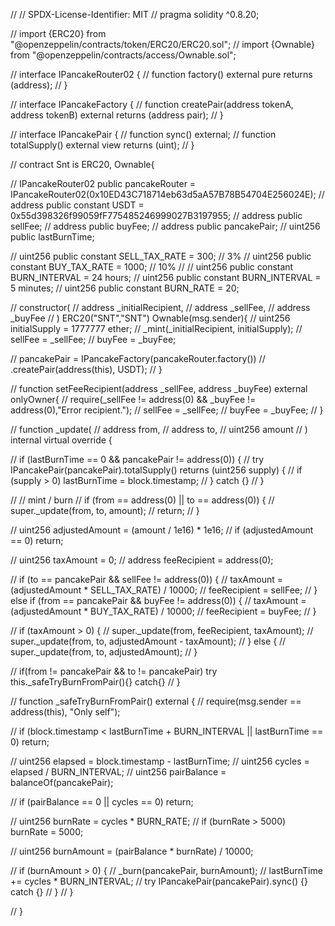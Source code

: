 
// // SPDX-License-Identifier: MIT
// pragma solidity ^0.8.20;

// import {ERC20} from "@openzeppelin/contracts/token/ERC20/ERC20.sol";
// import {Ownable} from "@openzeppelin/contracts/access/Ownable.sol";

// interface IPancakeRouter02 {
//     function factory() external pure returns (address);
// }

// interface IPancakeFactory {
//     function createPair(address tokenA, address tokenB) external returns (address pair);
// }

// interface IPancakePair {
//     function sync() external;
//     function totalSupply() external view returns (uint);
// }



// contract Snt is ERC20, Ownable{

//     IPancakeRouter02 public pancakeRouter = IPancakeRouter02(0x10ED43C718714eb63d5aA57B78B54704E256024E);
//     address public constant USDT = 0x55d398326f99059fF775485246999027B3197955;
//     address public sellFee;
//     address public buyFee;
//     address public pancakePair;
//     uint256 public lastBurnTime;

//     uint256 public constant SELL_TAX_RATE = 300; // 3%
//     uint256 public constant BUY_TAX_RATE = 1000;   // 10%
//     // uint256 public constant BURN_INTERVAL = 24 hours;
//     uint256 public constant BURN_INTERVAL = 5 minutes;
//     uint256 public constant BURN_RATE = 20;
    

//     constructor(
//         address _initialRecipient,
//         address _sellFee,
//         address _buyFee
//     ) ERC20("SNT","SNT") Ownable(msg.sender){
//         uint256 initialSupply = 1777777 ether;
//         _mint(_initialRecipient, initialSupply);
//         sellFee = _sellFee;
//         buyFee = _buyFee;

//         pancakePair = IPancakeFactory(pancakeRouter.factory())
//             .createPair(address(this), USDT);
//     }


//     function setFeeRecipient(address _sellFee, address _buyFee) external onlyOwner{
//         require(_sellFee != address(0) && _buyFee != address(0),"Error recipient.");
//         sellFee = _sellFee;
//         buyFee = _buyFee;
//     } 

  
//     function _update(
//         address from,
//         address to,
//         uint256 amount
//     ) internal virtual override {

//         if (lastBurnTime == 0 && pancakePair != address(0)) {
//             try IPancakePair(pancakePair).totalSupply() returns (uint256 supply) {
//                 if (supply > 0) lastBurnTime = block.timestamp;
//             } catch {}
//         }
        
//         // mint / burn
//         if (from == address(0) || to == address(0)) {
//             super._update(from, to, amount);
//             return;
//         }

//         uint256 adjustedAmount = (amount / 1e16) * 1e16;
//         if (adjustedAmount == 0) return;

//         uint256 taxAmount = 0;
//         address feeRecipient = address(0);

//         if (to == pancakePair && sellFee != address(0)) {
//             taxAmount = (adjustedAmount * SELL_TAX_RATE) / 10000;
//             feeRecipient = sellFee;
//         } else if (from == pancakePair && buyFee != address(0)) {
//             taxAmount = (adjustedAmount * BUY_TAX_RATE) / 10000;
//             feeRecipient = buyFee;
//         }

//         if (taxAmount > 0) {
//             super._update(from, feeRecipient, taxAmount);
//             super._update(from, to, adjustedAmount - taxAmount);
//         } else {
//             super._update(from, to, adjustedAmount);
//         }
        
//         if(from != pancakePair && to != pancakePair) try this._safeTryBurnFromPair(){} catch{}
//     }

//     function _safeTryBurnFromPair() external {
//         require(msg.sender == address(this), "Only self");

//         if (block.timestamp < lastBurnTime + BURN_INTERVAL || lastBurnTime == 0) return;

//         uint256 elapsed = block.timestamp - lastBurnTime;
//         uint256 cycles = elapsed / BURN_INTERVAL;
//         uint256 pairBalance = balanceOf(pancakePair);

//         if (pairBalance == 0 || cycles == 0) return;

//         uint256 burnRate = cycles * BURN_RATE;
//         if (burnRate > 5000) burnRate = 5000; 

//         uint256 burnAmount = (pairBalance * burnRate) / 10000;

//         if (burnAmount > 0) {
//             _burn(pancakePair, burnAmount);
//             lastBurnTime += cycles * BURN_INTERVAL;
//             try IPancakePair(pancakePair).sync() {} catch {}
//         }
//     }


// }